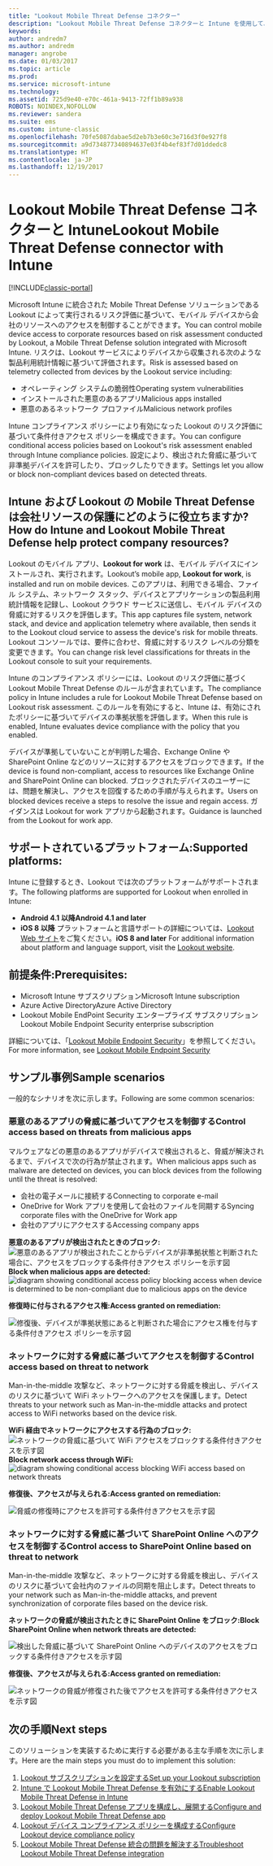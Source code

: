```yaml
---
title: "Lookout Mobile Threat Defense コネクター"
description: "Lookout Mobile Threat Defense コネクターと Intune を使用して、デバイス、ネットワーク、アプリケーションのリスクを基にして会社のリソースへのアクセスを保護します。"
keywords: 
author: andredm7
ms.author: andredm
manager: angrobe
ms.date: 01/03/2017
ms.topic: article
ms.prod: 
ms.service: microsoft-intune
ms.technology: 
ms.assetid: 725d9e40-e70c-461a-9413-72ff1b89a938
ROBOTS: NOINDEX,NOFOLLOW
ms.reviewer: sandera
ms.suite: ems
ms.custom: intune-classic
ms.openlocfilehash: 70fe5087dabae5d2eb7b3e60c3e716d3f0e927f8
ms.sourcegitcommit: a9d734877340894637e03f4b4ef83f7d01ddedc8
ms.translationtype: HT
ms.contentlocale: ja-JP
ms.lasthandoff: 12/19/2017
---
```

# <a name="lookout-mobile-threat-defense-connector-with-intune"></a><span data-ttu-id="97378-103">Lookout Mobile Threat Defense コネクターと Intune</span><span class="sxs-lookup"><span data-stu-id="97378-103">Lookout Mobile Threat Defense connector with Intune</span></span>

[!INCLUDE[classic-portal](../includes/classic-portal.md)]

<span data-ttu-id="97378-104">Microsoft Intune に統合された Mobile Threat Defense ソリューションである Lookout によって実行されるリスク評価に基づいて、モバイル デバイスから会社のリソースへのアクセスを制御することができます。</span><span class="sxs-lookup"><span data-stu-id="97378-104">You can control mobile device access to corporate resources based on risk assessment conducted by Lookout, a Mobile Threat Defense solution integrated with Microsoft Intune.</span></span> <span data-ttu-id="97378-105">リスクは、Lookout サービスによりデバイスから収集される次のような製品利用統計情報に基づいて評価されます。</span><span class="sxs-lookup"><span data-stu-id="97378-105">Risk is assessed based on telemetry collected from devices by the Lookout service including:</span></span>
- <span data-ttu-id="97378-106">オペレーティング システムの脆弱性</span><span class="sxs-lookup"><span data-stu-id="97378-106">Operating system vulnerabilities</span></span>
- <span data-ttu-id="97378-107">インストールされた悪意のあるアプリ</span><span class="sxs-lookup"><span data-stu-id="97378-107">Malicious apps installed</span></span>
- <span data-ttu-id="97378-108">悪意のあるネットワーク プロファイル</span><span class="sxs-lookup"><span data-stu-id="97378-108">Malicious network profiles</span></span>

<span data-ttu-id="97378-109">Intune コンプライアンス ポリシーにより有効になった Lookout のリスク評価に基づいて条件付きアクセス ポリシーを構成できます。</span><span class="sxs-lookup"><span data-stu-id="97378-109">You can  configure conditional access policies based on Lookout's risk assessment enabled through Intune compliance policies.</span></span> <span data-ttu-id="97378-110">設定により、検出された脅威に基づいて非準拠デバイスを許可したり、ブロックしたりできます。</span><span class="sxs-lookup"><span data-stu-id="97378-110">Settings let you allow or block non-compliant devices based on detected threats.</span></span>

## <a name="how-do-intune-and-lookout-mobile-threat-defense-help-protect-company-resources"></a><span data-ttu-id="97378-111">Intune および Lookout の Mobile Threat Defense は会社リソースの保護にどのように役立ちますか?</span><span class="sxs-lookup"><span data-stu-id="97378-111">How do Intune and Lookout Mobile Threat Defense help protect company resources?</span></span>
<span data-ttu-id="97378-112">Lookout のモバイル アプリ、**Lookout for work** は、モバイル デバイスにインストールされ、実行されます。</span><span class="sxs-lookup"><span data-stu-id="97378-112">Lookout’s mobile app, **Lookout for work**, is installed and run on mobile devices.</span></span> <span data-ttu-id="97378-113">このアプリは、利用できる場合、ファイル システム、ネットワーク スタック、デバイスとアプリケーションの製品利用統計情報を記録し、Lookout クラウド サービスに送信し、モバイル デバイスの脅威に対するリスクを評価します。</span><span class="sxs-lookup"><span data-stu-id="97378-113">This app captures file system, network stack, and device and application telemetry where available, then sends it to the Lookout cloud service to assess the device's risk for mobile threats.</span></span> <span data-ttu-id="97378-114">Lookout コンソールでは、要件に合わせ、脅威に対するリスク レベルの分類を変更できます。</span><span class="sxs-lookup"><span data-stu-id="97378-114">You can change risk level classifications for threats in the Lookout console to suit your requirements.</span></span>  

<span data-ttu-id="97378-115">Intune のコンプライアンス ポリシーには、Lookout のリスク評価に基づく Lookout Mobile Threat Defense のルールが含まれています。</span><span class="sxs-lookup"><span data-stu-id="97378-115">The compliance policy in Intune includes a rule for Lookout Mobile Threat Defense based on Lookout risk assessment.</span></span> <span data-ttu-id="97378-116">このルールを有効にすると、Intune は、有効にされたポリシーに基づいてデバイスの準拠状態を評価します。</span><span class="sxs-lookup"><span data-stu-id="97378-116">When this rule is enabled, Intune evaluates device compliance with the policy that you enabled.</span></span>

<span data-ttu-id="97378-117">デバイスが準拠していないことが判明した場合、Exchange Online や SharePoint Online などのリソースに対するアクセスをブロックできます。</span><span class="sxs-lookup"><span data-stu-id="97378-117">If the device is found non-compliant, access to resources like Exchange Online and SharePoint Online can blocked.</span></span> <span data-ttu-id="97378-118">ブロックされたデバイスのユーザーには、問題を解決し、アクセスを回復するための手順が与えられます。</span><span class="sxs-lookup"><span data-stu-id="97378-118">Users on blocked devices receive a steps to resolve the issue and regain access.</span></span> <span data-ttu-id="97378-119">ガイダンスは Lookout for work アプリから起動されます。</span><span class="sxs-lookup"><span data-stu-id="97378-119">Guidance is launched from the Lookout for work app.</span></span>

## <a name="supported-platforms"></a><span data-ttu-id="97378-120">サポートされているプラットフォーム:</span><span class="sxs-lookup"><span data-stu-id="97378-120">Supported platforms:</span></span>
<span data-ttu-id="97378-121">Intune に登録するとき、Lookout では次のプラットフォームがサポートされます。</span><span class="sxs-lookup"><span data-stu-id="97378-121">The following platforms are supported for Lookout when enrolled in Intune:</span></span>
* <span data-ttu-id="97378-122">**Android 4.1 以降**</span><span class="sxs-lookup"><span data-stu-id="97378-122">**Android 4.1 and later**</span></span>
* <span data-ttu-id="97378-123">**iOS 8 以降** プラットフォームと言語サポートの詳細については、[Lookout Web サイト](https://personal.support.lookout.com/hc/articles/114094140253)をご覧ください。</span><span class="sxs-lookup"><span data-stu-id="97378-123">**iOS 8 and later** For additional information about platform and language support, visit the [Lookout website](https://personal.support.lookout.com/hc/articles/114094140253).</span></span>

## <a name="prerequisites"></a><span data-ttu-id="97378-124">前提条件:</span><span class="sxs-lookup"><span data-stu-id="97378-124">Prerequisites:</span></span>
* <span data-ttu-id="97378-125">Microsoft Intune サブスクリプション</span><span class="sxs-lookup"><span data-stu-id="97378-125">Microsoft Intune subscription</span></span>
* <span data-ttu-id="97378-126">Azure Active Directory</span><span class="sxs-lookup"><span data-stu-id="97378-126">Azure Active Directory</span></span>
* <span data-ttu-id="97378-127">Lookout Mobile EndPoint Security エンタープライズ サブスクリプション</span><span class="sxs-lookup"><span data-stu-id="97378-127">Lookout Mobile Endpoint Security enterprise subscription</span></span>  

<span data-ttu-id="97378-128">詳細については、「[Lookout Mobile Endpoint Security](https://www.lookout.com/products/mobile-endpoint-security)」を参照してください。</span><span class="sxs-lookup"><span data-stu-id="97378-128">For more information, see [Lookout Mobile Endpoint Security](https://www.lookout.com/products/mobile-endpoint-security)</span></span>

## <a name="sample-scenarios"></a><span data-ttu-id="97378-129">サンプル事例</span><span class="sxs-lookup"><span data-stu-id="97378-129">Sample scenarios</span></span>
<span data-ttu-id="97378-130">一般的なシナリオを次に示します。</span><span class="sxs-lookup"><span data-stu-id="97378-130">Following are some common scenarios:</span></span>

### <a name="control-access-based-on-threats-from-malicious-apps"></a><span data-ttu-id="97378-131">悪意のあるアプリの脅威に基づいてアクセスを制御する</span><span class="sxs-lookup"><span data-stu-id="97378-131">Control access based on threats from malicious apps</span></span>
<span data-ttu-id="97378-132">マルウェアなどの悪意のあるアプリがデバイスで検出されると、脅威が解決されるまで、デバイスで次の行為が禁止されます。</span><span class="sxs-lookup"><span data-stu-id="97378-132">When malicious apps such as malware are detected on devices, you can block devices from the following until the threat is resolved:</span></span>
* <span data-ttu-id="97378-133">会社の電子メールに接続する</span><span class="sxs-lookup"><span data-stu-id="97378-133">Connecting to corporate e-mail</span></span>
* <span data-ttu-id="97378-134">OneDrive for Work アプリを使用して会社のファイルを同期する</span><span class="sxs-lookup"><span data-stu-id="97378-134">Syncing corporate files with the OneDrive for Work app</span></span>
* <span data-ttu-id="97378-135">会社のアプリにアクセスする</span><span class="sxs-lookup"><span data-stu-id="97378-135">Accessing company apps</span></span>

<span data-ttu-id="97378-136">**悪意のあるアプリが検出されたときのブロック:**
![悪意のあるアプリが検出されたことからデバイスが非準拠状態と判断された場合に、アクセスをブロックする条件付きアクセス ポリシーを示す図](../media/mtp/malicious-apps-blocked.png)</span><span class="sxs-lookup"><span data-stu-id="97378-136">**Block when malicious apps are detected:**
![diagram showing conditional access policy blocking access when device is determined to be non-compliant due to malicious apps on the device](../media/mtp/malicious-apps-blocked.png)</span></span>

<span data-ttu-id="97378-137">**修復時に付与されるアクセス権:**</span><span class="sxs-lookup"><span data-stu-id="97378-137">**Access granted on remediation:**</span></span>

![修復後、デバイスが準拠状態にあると判断された場合にアクセス権を付与する条件付きアクセス ポリシーを示す図](../media/mtp/malicious-apps-unblocked.png)

### <a name="control-access-based-on-threat-to-network"></a><span data-ttu-id="97378-139">ネットワークに対する脅威に基づいてアクセスを制御する</span><span class="sxs-lookup"><span data-stu-id="97378-139">Control access based on threat to network</span></span>
<span data-ttu-id="97378-140">Man-in-the-middle 攻撃など、ネットワークに対する脅威を検出し、デバイスのリスクに基づいて WiFi ネットワークへのアクセスを保護します。</span><span class="sxs-lookup"><span data-stu-id="97378-140">Detect threats to your network such as Man-in-the-middle attacks and protect access to WiFi networks based on the device risk.</span></span>

<span data-ttu-id="97378-141">**WiFi 経由でネットワークにアクセスする行為のブロック:**
![ネットワークの脅威に基づいて WiFi アクセスをブロックする条件付きアクセスを示す図](../media/mtp/network-wifi-blocked.png)</span><span class="sxs-lookup"><span data-stu-id="97378-141">**Block network access through WiFi:**
![diagram showing conditional access blocking WiFi access based on network threats](../media/mtp/network-wifi-blocked.png)</span></span>

<span data-ttu-id="97378-142">**修復後、アクセスが与えられる:**</span><span class="sxs-lookup"><span data-stu-id="97378-142">**Access granted on remediation:**</span></span>

![脅威の修復時にアクセスを許可する条件付きアクセスを示す図](../media/mtp/network-wifi-unblocked.png)
### <a name="control-access-to-sharepoint-online-based-on-threat-to-network"></a><span data-ttu-id="97378-144">ネットワークに対する脅威に基づいて SharePoint Online へのアクセスを制御する</span><span class="sxs-lookup"><span data-stu-id="97378-144">Control access to SharePoint Online based on threat to network</span></span>

<span data-ttu-id="97378-145">Man-in-the-middle 攻撃など、ネットワークに対する脅威を検出し、デバイスのリスクに基づいて会社内のファイルの同期を阻止します。</span><span class="sxs-lookup"><span data-stu-id="97378-145">Detect threats to your network such as Man-in-the-middle attacks, and prevent synchronization of corporate files based on the device risk.</span></span>

<span data-ttu-id="97378-146">**ネットワークの脅威が検出されたときに SharePoint Online をブロック:**</span><span class="sxs-lookup"><span data-stu-id="97378-146">**Block SharePoint Online when network threats are detected:**</span></span>

![検出した脅威に基づいて SharePoint Online へのデバイスのアクセスをブロックする条件付きアクセスを示す図](../media/mtp/network-spo-blocked.png)


<span data-ttu-id="97378-148">**修復後、アクセスが与えられる:**</span><span class="sxs-lookup"><span data-stu-id="97378-148">**Access granted on remediation:**</span></span>

![ネットワークの脅威が修復された後でアクセスを許可する条件付きアクセスを示す図](../media/mtp/network-spo-unblocked.png)

## <a name="next-steps"></a><span data-ttu-id="97378-150">次の手順</span><span class="sxs-lookup"><span data-stu-id="97378-150">Next steps</span></span>
<span data-ttu-id="97378-151">このソリューションを実装するために実行する必要がある主な手順を次に示します。</span><span class="sxs-lookup"><span data-stu-id="97378-151">Here are the main steps you must do to implement this solution:</span></span>
1.  [<span data-ttu-id="97378-152">Lookout サブスクリプションを設定する</span><span class="sxs-lookup"><span data-stu-id="97378-152">Set up your Lookout subscription</span></span>](setup-your-lookout-mtd-subscription.md)
2.  [<span data-ttu-id="97378-153">Intune で Lookout Mobile Threat Defense を有効にする</span><span class="sxs-lookup"><span data-stu-id="97378-153">Enable Lookout Mobile Threat Defense in Intune</span></span>](enable-lookout-mtd-connection.md)
3.  [<span data-ttu-id="97378-154">Lookout Mobile Threat Defense アプリを構成し、展開する</span><span class="sxs-lookup"><span data-stu-id="97378-154">Configure and deploy Lookout Mobile Threat Defense app</span></span>](configure-deploy-lookout-for-work-app.md)
4.  [<span data-ttu-id="97378-155">Lookout デバイス コンプライアンス ポリシーを構成する</span><span class="sxs-lookup"><span data-stu-id="97378-155">Configure Lookout device compliance policy</span></span>](create-lookout-device-compliance-policy.md)
5.  [<span data-ttu-id="97378-156">Lookout Mobile Threat Defense 統合の問題を解決する</span><span class="sxs-lookup"><span data-stu-id="97378-156">Troubleshoot Lookout Mobile Threat Defense integration</span></span>](/intune-classic/troubleshoot/device-threat-protection-troubleshooting)
